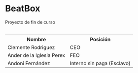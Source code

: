 <h1>BeatBox</h1>
Proyecto de fin de curso
<br>
<br>
<table>
  <tr>
    <th>Nombre</th>
    <th>Posición</th>
  </tr>
  
  <tr>
    <td>Clemente Rodriguez</td>
    <td>CEO</td>
  </tr>
  
  <tr>
    <td>Ander de la Iglesia Perex</td>
    <td>FEO</td>
  </tr>
  
  <tr>
    <td>Andoni Fernández</td>
    <td>Interno sin paga (Esclavo)</td>
  </tr>

</table>
